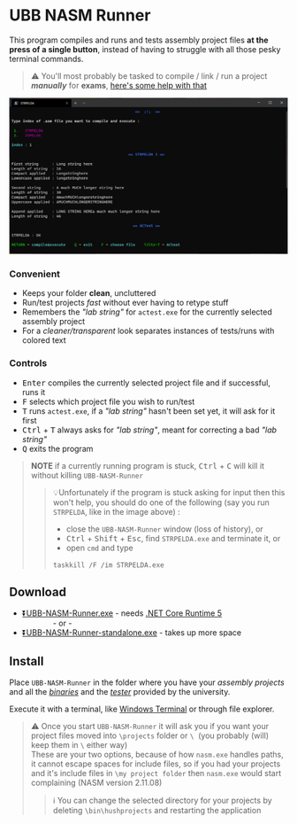 # UBB NASM Runner

This program compiles and runs and tests assembly project files **at the press of a single button**,
instead of having to struggle with all those pesky terminal commands.

> :warning: You'll most probably be tasked to compile / link / run a project **_manually_** for **exams**,
> [here's some help with that](COMPILEGUIDE.md)

![demo](demo.png)

### Convenient

- Keeps your folder **clean**, uncluttered
- Run/test projects _fast_ without ever having to retype stuff
- Remembers the _"lab string"_ for `actest.exe` for the
  currently selected assembly project
- For a _cleaner/transparent_ look separates instances of tests/runs
  with colored text

### Controls

- <kbd>Enter</kbd> compiles the currently selected 
  project file and if successful, runs it
- <kbd>F</kbd> selects which project file 
  you wish to run/test
- <kbd>T</kbd> runs `actest.exe`, if a _"lab string"_ hasn't 
  been set yet, it will ask for it first
- <kbd>Ctrl</kbd> + <kbd>T</kbd> always asks for _"lab string"_, 
  meant for correcting a bad  _"lab string"_
- <kbd>Q</kbd> exits the program

> **NOTE** if a currently running program is
> stuck, <kbd>Ctrl</kbd> + <kbd>C</kbd> will kill it without
> killing `UBB-NASM-Runner`  
>> :bulb:Unfortunately if the program is stuck asking for input
>> then this won't help, you should do one of the following 
>> (say you run `STRPELDA`, like in the image above) :  
>> - close the `UBB-NASM-Runner` window (loss of history), or 
>> - <kbd>Ctrl</kbd> + <kbd>Shift</kbd> + <kbd>Esc</kbd>,
>> find `STRPELDA.exe` and terminate it, or
>> - open `cmd` and type
>> ```batch
>> taskkill /F /im STRPELDA.exe
>> ```

## Download

- [:arrow_double_down:UBB-NASM-Runner.exe](https://github.com/FLevent29/UBB-NASM-Runner/releases/download/1.0/UBB-NASM-Runner.exe)
\- needs [.NET Core Runtime 5](https://dotnet.microsoft.com/download/dotnet/current/runtime)  
  &nbsp;&nbsp;&nbsp;&nbsp;&nbsp;&nbsp;&nbsp;&nbsp;&nbsp;&nbsp;&nbsp;&nbsp;&nbsp;&nbsp;- or -
- [:arrow_double_down:UBB-NASM-Runner-standalone.exe](https://github.com/FLevent29/UBB-NASM-Runner/releases/download/1.0/UBB-NASM-Runner-standalone.exe)
\- takes up more space

## Install

Place `UBB-NASM-Runner` in the folder where you have your _assembly projects_ 
and all the _[binaries](https://www.cs.ubbcluj.ro/~afra/ac/aclab.zip)_ 
and the _[tester](https://www.cs.ubbcluj.ro/~scsanad/actest/actest.zip)_ 
provided by the university.

Execute it with a terminal, like [Windows Terminal](https://github.com/microsoft/terminal#installing-and-running-windows-terminal) 
or through file explorer.

> :warning: Once you start `UBB-NASM-Runner` it will ask you
> if you want your project files moved into `\projects` folder or ` \ `&nbsp;
> (you probably (will) keep them in ` \ `&nbsp;either way)   
> These are your two options, because of how `nasm.exe` handles
> paths, it cannot escape spaces for include files, so
> if you had your projects and it's include files in
> `\my project folder` then `nasm.exe` would start complaining
> (NASM version 2.11.08)
>> :information_source: You can change the selected 
>> directory for your projects by deleting `\bin\hushprojects` 
>> and restarting the application
